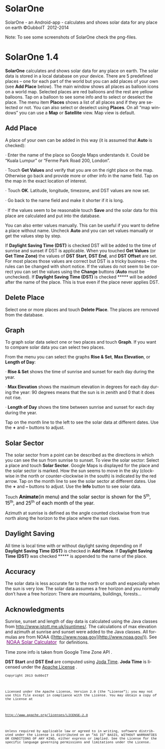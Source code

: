 # SolarOne
SolarOne - an Android-app - calculates and shows solar data for any place on earth
<span lang="EN-US">©GubboIT  2012-2014</span>

Note: To see some screenshots of SolarOne check the png-files.

# <span lang="EN-US">SolarOne 1.4</span>

**<span lang="EN-US">SolarOne</span>** <span lang="EN-US">calculates and shows solar data for any place on earth. The solar data is stored in a local database on your device. There are 5 predefined places – one for each part of the world but you can add places of your own (see **Add Place** below). The main window shows all places as balloon icons on a world map. Selected places are red balloons and the rest are yellow balloons. Tap on a balloon to see some info and to select or deselect the place. The menu item **Places** shows a list of all places and if they are selected or not. You can also select or deselect using **Places**. On all “map windows” you can use a **Map** or **Satellite** view. Map view is default.</span>

## <span lang="EN-US">Add Place</span>

<span lang="EN-US">A place of your own can be added in this way (it is assumed that **Auto** is checked):</span>

<span lang="EN-US" style="font-family:Symbol">·<span style="font:7.0pt &quot;Times New Roman&quot;"></span> </span><span lang="EN-US">Enter the name of the place so Google Maps understands it. Could be “Kuala Lumpur” or “Ferme Park Road 200, London”.</span>

<span lang="EN-US" style="font-family:Symbol">·<span style="font:7.0pt &quot;Times New Roman&quot;"></span> </span><span lang="EN-US">Touch **Get Values** and verify that you are on the right place on the map. Otherwise go back and provide more or other info in the name field. Tap on the map in the exact location of interest.</span>

<span lang="EN-US" style="font-family:Symbol">·<span style="font:7.0pt &quot;Times New Roman&quot;"></span> </span><span lang="EN-US">Touch **OK**. Latitude, longitude, timezone, and DST values are now set.</span>

<span lang="EN-US" style="font-family:Symbol">·<span style="font:7.0pt &quot;Times New Roman&quot;"></span> </span><span lang="EN-US">Go back to the name field and make it shorter if it is long.</span>

<span lang="EN-US" style="font-family:Symbol">·<span style="font:7.0pt &quot;Times New Roman&quot;"></span> </span><span lang="EN-US">If the values seem to be reasonable touch **Save** and the solar data for this place are calculated and put into the database.</span>

<span lang="EN-US">You can also enter values manually. This can be useful if you want to define a place without name. Uncheck **Auto** and you can set values manually or get the values step by step.</span>

<span lang="EN-US">If **Daylight Saving Time (DST)** is checked DST will be added to the time of sunrise and sunset if DST is applicable. When you touched **Get Values** (or **Get Time Zone)** the values of **DST Start**, **DST End**, and **DST Offset** are set. For most places those values are correct but DST is a tricky business – the rules can be changed with short notice. If the values do not seem to be correct you can set the values using the **Change** buttons (**Auto** must be unchecked). If **Daylight Saving Time (DST)** is checked ***** will be added after the name of the place. This is true even if the place never applies DST.</span>

## <span lang="EN-US">Delete Place</span>

<span lang="EN-US">Select one or more places and touch **Delete Place**. The places are removed from the database.</span>

## <span lang="EN-US">Graph</span>

<span lang="EN-US">To graph solar data select one or two places and touch **Graph**. If you want to compare solar data you can select two places.</span>

<span lang="EN-US">From the menu you can select the graphs **Rise & Set**, **Max Elevation**, or **Length of Day**:</span>

<span lang="EN-US" style="font-family:Symbol">·<span style="font:7.0pt &quot;Times New Roman&quot;"></span> </span>**<span lang="EN-US">Rise & Set</span>** <span lang="EN-US">shows the time of sunrise and sunset for each day during the year.</span>

<span lang="EN-US" style="font-family:Symbol">·<span style="font:7.0pt &quot;Times New Roman&quot;"></span> </span>**<span lang="EN-US">Max Elevation</span>** <span lang="EN-US">shows the maximum elevation in degrees for each day during the year: 90 degrees means that the sun is in zenith and 0 that it does not rise.</span>

<span lang="EN-US" style="font-family:Symbol">·<span style="font:7.0pt &quot;Times New Roman&quot;"></span> </span>**<span lang="EN-US">Length of Day</span>** <span lang="EN-US">shows the time between sunrise and sunset for each day during the year.</span>

<span lang="EN-US">Tap on the month line to the left to see the solar data at different dates. Use the **+** and **–** buttons to adjust.</span>

## <span lang="EN-US">Solar Sector</span>

<span lang="EN-US">The solar sector from a point can be described as the directions in which you can see the sun from sunrise to sunset. To view the solar sector: Select a place and touch **Solar Sector**. Google Maps is displayed for the place and the solar sector is marked. How the sun seems to move in the sky (clockwise in the north or counter-clockwise in the south) is indicated by the red arrow. Tap on the month line to see the solar sector at different dates. Use the **+** and **–** buttons to adjust. Use the **Info** button to see solar data.</span>

<span lang="EN-US">Touch</span><span class="apple-converted-space"><span lang="EN-US" style="font-size:11.5pt;
line-height:115%;color:black"> </span></span>**<span lang="EN-US" style="font-size:11.5pt;line-height:115%;color:black">Animate</span>**<span class="apple-converted-space"><span lang="EN-US" style="font-size:11.5pt;
line-height:115%;color:black">(in menu)</span> </span><span lang="EN-US" style="font-size:11.5pt;line-height:115%;color:black">and the solar sector is shown for the 5</span><sup><span lang="EN-US" style="color:black">th</span></sup><span lang="EN-US" style="font-size:11.5pt;line-height:115%;color:black">, 15</span><sup><span lang="EN-US" style="color:black">th</span></sup><span lang="EN-US" style="font-size:11.5pt;line-height:115%;color:black">, and 25</span><sup><span lang="EN-US" style="color:black">th</span></sup><span class="apple-converted-space"><span lang="EN-US" style="font-size:11.5pt;
line-height:115%;color:black"> </span></span><span lang="EN-US" style="font-size:11.5pt;line-height:115%;color:black">of each month of the year.</span>

<span lang="EN-US">Azimuth at sunrise is defined as the angle counted clockwise from true north along the horizon to the place where the sun rises.</span>

## <span lang="EN-US">Daylight Saving</span>

<span lang="EN-US">All time is local time with or without daylight saving depending on if **Daylight Saving Time (DST)** is checked in **Add Place**. If **Daylight Saving Time (DST)** was checked ***** is appended to the name of the place.</span>

## <span lang="EN-US">Accuracy</span>

<span lang="EN-US">The solar data is less accurate far to the north or south and especially when the sun is very low. The solar data assumes a free horizon and you normally don’t have a free horizon: There are mountains, buildings, forests…</span>

## <span lang="EN-US">Acknowledgments</span>

<span lang="EN-US">Sunrise, sunset and length of day data is calculated using the Java classes from</span> [<span lang="EN-US">http://www.jstott.me.uk/jsuntimes/</span>](http://www.jstott.me.uk/jsuntimes/)<span lang="EN-US">. The calculations of max elevation and azimuth at sunrise and sunset were added to the Java classes. All formulas are from NOAA ([http://www.noaa.gov](http://www.noaa.gov/)). See</span> <span class="apple-converted-space"><span lang="EN-US" style="font-size:11.5pt;
line-height:115%;color:black"> </span></span>[<span lang="EN-US" style="font-size:11.5pt;line-height:115%;color:purple">NOAA Solar Calculator</span>](http://www.esrl.noaa.gov/gmd/grad/solcalc/)<span class="apple-converted-space"><span lang="EN-US" style="font-size:11.5pt;
line-height:115%;color:black"> </span></span> <span lang="EN-US">for definitions.</span>

<span lang="EN-US">Time zone info is taken from Google Time Zone API .</span>

**<span lang="EN-US">DST Start</span>** <span lang="EN-US">and **DST End** are computed using [Joda Time](http://joda-time.sourceforge.net/). **Joda Time** is licensed under the</span> [<span lang="EN-US">Apache License</span>](http://www.apache.org/licenses/LICENSE-2.0) <span lang="EN-US">.</span>

<span lang="EN-US" style="font-size:8.0pt;font-family:&quot;Courier New&quot;">Copyright 2013 GubboIT</span>

<span lang="EN-US" style="font-size:8.0pt;font-family:&quot;Courier New&quot;"> </span>

<span lang="EN-US" style="font-size:8.0pt;font-family:&quot;Courier New&quot;">Licensed under the Apache License, Version 2.0 (the "License"); you may not use this file except in compliance with the License. You may obtain a copy of the License at</span>

<span lang="EN-US" style="font-size:8.0pt;font-family:&quot;Courier New&quot;"> </span>

<span lang="EN-US" style="font-size:8.0pt;font-family:&quot;Courier New&quot;">http://www.apache.org/licenses/LICENSE-2.0</span>

<span lang="EN-US" style="font-size:8.0pt;font-family:&quot;Courier New&quot;"> </span>

<span lang="EN-US" style="font-size:8.0pt;font-family:&quot;Courier New&quot;">Unless required by applicable law or agreed to in writing, software distributed under the License is distributed on an "AS IS" BASIS, WITHOUT WARRANTIES OR CONDITIONS OF ANY KIND, either express or implied. See the License for the specific language governing permissions and limitations under the License.</span>

 
 
